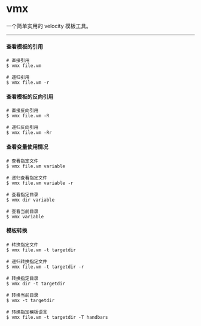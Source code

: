 # vmx

一个简单实用的 velocity 模板工具。

---

#### 查看模板的引用


```
# 直接引用
$ vmx file.vm

# 递归引用
$ vmx file.vm -r
```

#### 查看模板的反向引用

```
# 直接反向引用
$ vmx file.vm -R

# 递归反向引用
$ vmx file.vm -Rr
```

#### 查看变量使用情况

```
# 查看指定文件
$ vmx file.vm variable

# 递归查看指定文件
$ vmx file.vm variable -r

# 查看指定目录
$ vmx dir variable

# 查看当前目录
$ vmx variable
```

#### 模板转换

```
# 转换指定文件
$ vmx file.vm -t targetdir

# 递归转换指定文件
$ vmx file.vm -t targetdir -r

# 转换指定目录
$ vmx dir -t targetdir

# 转换当前目录
$ vmx -t targetdir

# 转换指定模板语言
$ vmx file.vm -t targetdir -T handbars
```